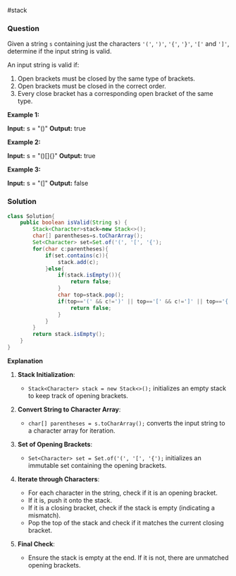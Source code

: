 #stack 
### Question
Given a string `s` containing just the characters `'('`, `')'`, `'{'`, `'}'`, `'['` and `']'`, determine if the input string is valid.

An input string is valid if:

1. Open brackets must be closed by the same type of brackets.
2. Open brackets must be closed in the correct order.
3. Every close bracket has a corresponding open bracket of the same type.

**Example 1:**

**Input:** s = "()"
**Output:** true

**Example 2:**

**Input:** s = "()[]{}"
**Output:** true

**Example 3:**

**Input:** s = "(]"
**Output:** false

### Solution
```java
class Solution{
	public boolean isValid(String s) {  
	    Stack<Character>stack=new Stack<>();  
	    char[] parentheses=s.toCharArray();  
	    Set<Character> set=Set.of('(', '[', '{');  
	    for(char c:parentheses){  
	        if(set.contains(c)){  
	            stack.add(c);  
	        }else{  
	            if(stack.isEmpty()){  
	                return false;  
	            }  
	            char top=stack.pop();  
	            if(top=='(' && c!=')' || top=='[' && c!=']' || top=='{' && c!='}'){  
	                return false;  
	            }  
	        }  
	    }  
	    return stack.isEmpty();  
	}
}
```

**Explanation**
1. **Stack Initialization**:
    
    - `Stack<Character> stack = new Stack<>();` initializes an empty stack to keep track of opening brackets.
2. **Convert String to Character Array**:
    
    - `char[] parentheses = s.toCharArray();` converts the input string to a character array for iteration.
3. **Set of Opening Brackets**:
    
    - `Set<Character> set = Set.of('(', '[', '{');` initializes an immutable set containing the opening brackets.
4. **Iterate through Characters**:
    
    - For each character in the string, check if it is an opening bracket.
    - If it is, push it onto the stack.
    - If it is a closing bracket, check if the stack is empty (indicating a mismatch).
    - Pop the top of the stack and check if it matches the current closing bracket.
5. **Final Check**:
    
    - Ensure the stack is empty at the end. If it is not, there are unmatched opening brackets.
